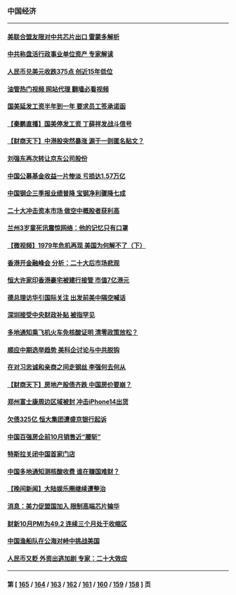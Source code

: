 ### 中国经济
---
#### [美联合盟友限对中共芯片出口 雷蒙多解析](../../pages/ncid283/n13859663.md?11050045) 
#### [中共称盘活行政事业单位资产 专家解读](../../pages/ncid283/n13859424.md?11050045) 
#### [人民币兑美元收跌375点 创近15年低位](../../pages/ncid283/n13859198.md?11050045) 
#### [油管热门视频 网站代理 翻墙必看视频](http://132.145.103.77:81/youtube.html?11050045)
#### [国美延发工资半年到一年 要求员工签承诺函](../../pages/ncid283/n13859134.md?11050045) 
#### [【秦鹏直播】国美停发工资 丁薛祥发战斗信号](../../pages/ncid283/n13859067.md?11050045) 
#### [【财商天下】中港股突然暴涨 源于一则匿名贴文？](../../pages/ncid283/n13859035.md?11050045) 
#### [刘强东再次转让京东公司股份](../../pages/ncid283/n13859063.md?11050045) 
#### [中国公募基金收益一片惨淡 亏损达1.57万亿](../../pages/ncid283/n13859045.md?11050045) 
#### [中国钢企三季报业绩普降 宝钢净利骤降七成](../../pages/ncid283/n13859016.md?11050045) 
#### [二十大冲击资本市场 做空中概股者获利高](../../pages/ncid283/n13858605.md?11050045) 
#### [兰州3岁童死讯震惊网络：他的记忆只有口罩](../../pages/ncid283/n13858905.md?11050045) 
#### [【微视频】1979年危机再现 美国为何解不了（下）](../../pages/ncid283/n13858870.md?11050045) 
#### [香港开金融峰会 分析：二十大后市场悲观](../../pages/ncid283/n13858820.md?11050045) 
#### [恒大许家印香港豪宅被建行接管 市值7亿港元](../../pages/ncid283/n13858786.md?11050045) 
#### [德总理访华引国际关注 出发前美中隔空喊话](../../pages/ncid283/n13858611.md?11050045) 
#### [深圳接受中央财政补贴 被指罕见](../../pages/ncid283/n13858387.md?11050045) 
#### [多地通知乘飞机火车免核酸证明 清零政策放松？](../../pages/ncid283/n13857323.md?11050045) 
#### [顺应中期选举趋势 美科企讨论与中共脱钩](../../pages/ncid283/n13858233.md?11050045) 
#### [在对习忠诚和亲商之间走钢丝 李强何去何从](../../pages/ncid283/n13858202.md?11050045) 
#### [【财商天下】房地产股债齐跌 中国房价要崩？](../../pages/ncid283/n13858185.md?11050045) 
#### [郑州富士康周边区域被封 冲击iPhone14出货](../../pages/ncid283/n13858168.md?11050045) 
#### [欠债325亿 恒大集团遭盛京银行起诉](../../pages/ncid283/n13858178.md?11050045) 
#### [中国百强房企前10月销售近“腰斩”](../../pages/ncid283/n13858138.md?11050045) 
#### [特斯拉关闭中国首家门店](../../pages/ncid283/n13858126.md?11050045) 
#### [中国多地通知测核酸收费 谁在赚国难财？](../../pages/ncid283/n13857855.md?11050045) 
#### [【晚间新闻】大陆娱乐圈继续遭整治](../../pages/ncid283/n13857785.md?11050045) 
#### [消息：美力促盟国加入 限制高端芯片输华](../../pages/ncid283/n13857530.md?11050045) 
#### [财新10月PMI为49.2 连续三个月处于收缩区](../../pages/ncid283/n13857549.md?11050045) 
#### [中国渔船队在公海对峙中挑战美国](../../pages/ncid283/n13857254.md?11050045) 
#### [人民币又贬 外资出逃加剧 专家：二十大效应](../../pages/ncid283/n13857259.md?11050045) 

---
#### 第 [ [165](./165.md?11050045) / [164](./164.md?11050045) / [163](./163.md?11050045) / [162](./162.md?11050045) / [161](./161.md?11050045) / [160](./160.md?11050045) / [159](./159.md?11050045) / [158](./158.md?11050045) ] 页
